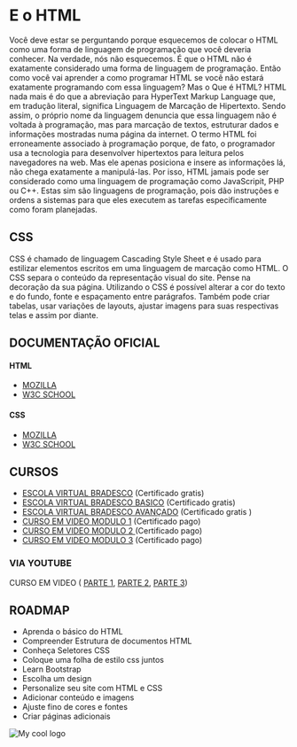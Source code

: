 # E o HTML


Você deve estar se perguntando porque esquecemos de colocar o HTML como uma forma de linguagem de programação que você deveria conhecer. Na verdade, nós não esquecemos. É que o HTML não é exatamente considerado uma forma de linguagem de programação.
Então como você vai aprender a como programar HTML se você não estará exatamente programando com essa linguagem?
Mas o Que é HTML?
HTML nada mais é do que a abreviação para HyperText Markup Language que, em tradução literal, significa Linguagem de Marcação de Hipertexto.
Sendo assim, o próprio nome da linguagem denuncia que essa linguagem não é voltada à programação, mas para marcação de textos, estruturar dados e informações mostradas numa página da internet.
O termo HTML foi erroneamente associado à programação porque, de fato, o programador usa a tecnologia para desenvolver hipertextos para leitura pelos navegadores na web. Mas ele apenas posiciona e insere as informações lá, não chega exatamente a manipulá-las.
Por isso, HTML jamais pode ser considerado como uma linguagem de programação como JavaScripit, PHP ou C++. Estas sim são linguagens de programação, pois dão instruções e ordens a sistemas para que eles executem as tarefas especificamente como foram planejadas.
## CSS
CSS é chamado de linguagem Cascading Style Sheet e é usado para estilizar elementos escritos em uma linguagem de marcação como HTML. O CSS separa o conteúdo da representação visual do site. Pense  na decoração da sua página. Utilizando o CSS é possível alterar a cor do texto e do fundo, fonte e espaçamento entre parágrafos. Também pode criar tabelas, usar variações de layouts, ajustar imagens para suas respectivas telas e assim por diante.

## DOCUMENTAÇÃO OFICIAL
#### HTML
* [MOZILLA](https://developer.mozilla.org/pt-BR/docs/Web/HTML) 
* [W3C SCHOOL](https://www.w3schools.com/html/) 
#### CSS 
* [MOZILLA](https://developer.mozilla.org/pt-BR/docs/Web/CSS) 
* [W3C SCHOOL](https://www.w3schools.com/css/default.asp)

## CURSOS 
* [ESCOLA VIRTUAL BRADESCO](https://www.ev.org.br/cursos/html-e-css-na-pratica) (Certificado gratis)  
* [ESCOLA VIRTUAL BRADESCO BASICO](https://www.ev.org.br/cursos/html-basico) (Certificado gratis)
* [ESCOLA VIRTUAL BRADESCO AVANÇADO](https://www.ev.org.br/cursos/html-avancado) (Certificado gratis  )
* [CURSO EM VIDEO MODULO 1](https://www.cursoemvideo.com/curso/html5-css3-modulo1/) (Certificado pago)
* [CURSO EM VIDEO MODULO 2 ](https://www.cursoemvideo.com/curso/curso-html5-e-css3-modulo-2-de-5-40-horas/) (Certificado pago)
* [CURSO EM VIDEO MODULO 3](https://www.cursoemvideo.com/curso/curso-html5-e-css3-modulo-3-de-5-40-horas/) (Certificado pago)
### VIA YOUTUBE
CURSO EM VIDEO
( [PARTE  1](https://www.youtube.com/playlist?list=PLHz_AreHm4dkZ9-atkcmcBaMZdmLHft8n), [PARTE 2](https://www.youtube.com/watch?v=vPNIAJ9B4hg&list=PLHz_AreHm4dlUpEXkY1AyVLQGcpSgVF8s), [PARTE 3](https://www.youtube.com/playlist?list=PLHz_AreHm4dlUpEXkY1AyVLQGcpSgVF8s))





## ROADMAP


* Aprenda o básico do HTML
* Compreender Estrutura de documentos HTML
* Conheça Seletores CSS
* Coloque uma folha de estilo css juntos
* Learn Bootstrap
* Escolha um design
* Personalize seu site com HTML e CSS
* Adicionar conteúdo e imagens
* Ajuste fino de cores e fontes
* Criar páginas adicionais

<img src="https://github.com/Dayvison45/Programap/blob/main/jsroadmap.png" alt="My cool logo"/>
